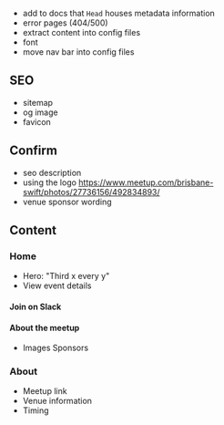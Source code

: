 - add to docs that `Head` houses metadata information
- error pages (404/500)
- extract content into config files
- font
- move nav bar into config files

## SEO

- sitemap
- og image
- favicon

## Confirm

- seo description
- using the logo https://www.meetup.com/brisbane-swift/photos/27736156/492834893/
- venue sponsor wording

## Content

### Home

- Hero: "Third x every y"
- View event details

#### Join on Slack

#### About the meetup

- Images
  Sponsors

### About

- Meetup link
- Venue information
- Timing
